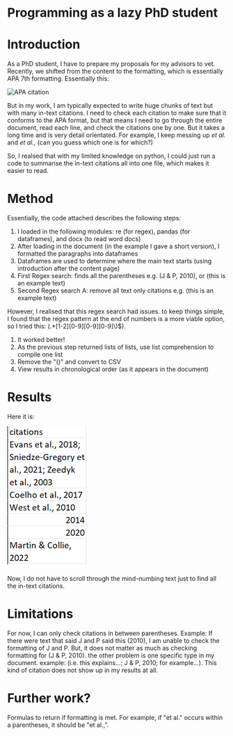 # Programming as a lazy PhD student

# Introduction
<p>As a PhD student, I have to prepare my proposals for my advisors to vet. Recently, we shifted from the content to the formatting, which is essentially APA 7th formatting. Essentially this: </p>
<img src="https://external-content.duckduckgo.com/iu/?u=https%3A%2F%2Fi.ytimg.com%2Fvi%2FwEnCZZmKDZ4%2Fmaxresdefault.jpg&f=1&nofb=1&ipt=2915ac5dc4d5ae16027bf039f8fdf81f951d16815de8f1866d499fdc007ff9c2&ipo=images" alt="APA citation" width="300" height="200"> 

<p> But in my work, I am typically expected to write huge chunks of text but with many in-text citations. I need to check each citation to make sure that it conforms to the APA format, but that means I need to go through the entire document, read each line, and check the citations one by one. But it takes a long time and is very detail orientated. For example, I keep messing up <i>et al.</i> and <i>et al.,</i> (can you guess which one is for which?) </p>

<p> So, I realsed that with my limited knowledge on python, I could just run a code to summarise the in-text citations all into one file, which makes it easier to read. </p>

# Method
<p> Essentially, the code attached describes the following steps:</p>
<ol>
  <li> I loaded in the following modules: re (for regex), pandas (for dataframes), and docx (to read word docs)
  <li> After loading in the document (in the example I gave a short version), I formatted the paragraphs into dataframes
  <li> Dataframes are used to determine where the main text starts (using introduction after the content page) 
  <li> First Regex search: finds all the parentheses e.g. (J & P, 2010), or (this is an example text)
  <li> Second Regex search A: remove all text only citations e.g. (this is an example text)
 </ol>
<p> However, I realised that this regex search had issues. to keep things simple, I found that the regex pattern at the end of numbers is a more viable option, so I tried this: (.*[1-2][0-9][0-9][0-9]\)$).
<ol>
  <li> It worked better!
  <li> As the previous step returned lists of lists, use list comprehension to compile one list
  <li> Remove the "()" and convert to CSV
  <li> View results in chronological order (as it appears in the document)
</ol>

# Results
<p>Here it is: </p>
<img src = "APAoutput.png">

<p> Now, I do not have to scroll through the mind-numbing text just to find all the in-text citations. </p>


# Limitations
For now, I can only check citations in between parentheses. Example: If there were text that said J and P said this (2010), I am unable to check the formatting of J and P. But, it does not matter as much as checking formatting for (J & P, 2010). 
the other problem is one specific type in my document. example: (i.e. this explains...; J & P, 2010; for example...). This kind of citation does not show up in my results at all. 

# Further work?
Formulas to return if formatting is met. For example, if "et al." occurs within a parentheses, it should be "et al.,". 
